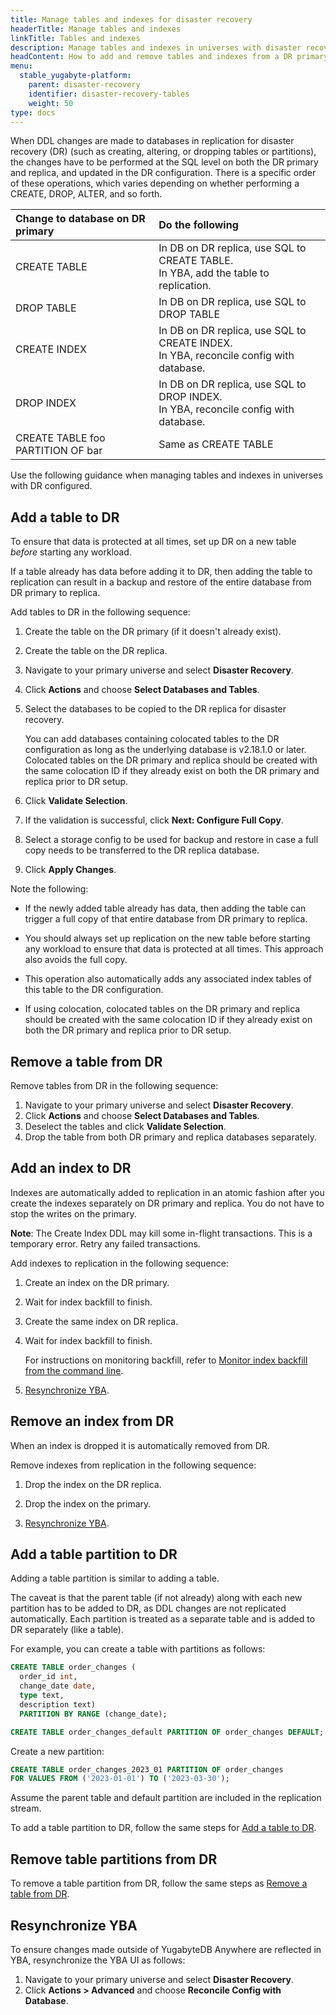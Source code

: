 ```yaml
---
title: Manage tables and indexes for disaster recovery
headerTitle: Manage tables and indexes
linkTitle: Tables and indexes
description: Manage tables and indexes in universes with disaster recovery
headContent: How to add and remove tables and indexes from a DR primary universe
menu:
  stable_yugabyte-platform:
    parent: disaster-recovery
    identifier: disaster-recovery-tables
    weight: 50
type: docs
---
```


When DDL changes are made to databases in replication for disaster recovery (DR) (such as creating, altering, or dropping tables or partitions), the changes have to be performed at the SQL level on both the DR primary and replica, and updated in the DR configuration. There is a specific order of these operations, which varies depending on whether performing a CREATE, DROP, ALTER, and so forth.

| Change to database on DR primary | Do the following |
| :----------- | :--- |
| CREATE TABLE | In DB on DR replica, use SQL to CREATE TABLE.<br>In YBA, add the table to replication. |
| DROP TABLE   | In DB on DR replica, use SQL to DROP TABLE |
| CREATE INDEX | In DB on DR replica, use SQL to CREATE INDEX.<br>In YBA, reconcile config with database. |
| DROP INDEX   | In DB on DR replica, use SQL to DROP INDEX.<br>In YBA, reconcile config with database. |
| CREATE TABLE foo PARTITION OF bar | Same as CREATE TABLE |

Use the following guidance when managing tables and indexes in universes with DR configured.

## Add a table to DR

To ensure that data is protected at all times, set up DR on a new table _before_ starting any workload.

If a table already has data before adding it to DR, then adding the table to replication can result in a backup and restore of the entire database from DR primary to replica.

Add tables to DR in the following sequence:

1. Create the table on the DR primary (if it doesn't already exist).
1. Create the table on the DR replica.
1. Navigate to your primary universe and select **Disaster Recovery**.
1. Click **Actions** and choose **Select Databases and Tables**.
1. Select the databases to be copied to the DR replica for disaster recovery.

    You can add databases containing colocated tables to the DR configuration as long as the underlying database is v2.18.1.0 or later. Colocated tables on the DR primary and replica should be created with the same colocation ID if they already exist on both the DR primary and replica prior to DR setup.

1. Click **Validate Selection**.
1. If the validation is successful, click **Next: Configure Full Copy**.
1. Select a storage config to be used for backup and restore in case a full copy needs to be transferred to the DR replica database.
1. Click **Apply Changes**.

Note the following:

- If the newly added table already has data, then adding the table can trigger a full copy of that entire database from DR primary to replica.

- You should always set up replication on the new table before starting any workload to ensure that data is protected at all times. This approach also avoids the full copy.

- This operation also automatically adds any associated index tables of this table to the DR configuration.

- If using colocation, colocated tables on the DR primary and replica should be created with the same colocation ID if they already exist on both the DR primary and replica prior to DR setup.

## Remove a table from DR

Remove tables from DR in the following sequence:

1. Navigate to your primary universe and select **Disaster Recovery**.
1. Click **Actions** and choose **Select Databases and Tables**.
1. Deselect the tables and click **Validate Selection**.
1. Drop the table from both DR primary and replica databases separately.

## Add an index to DR

Indexes are automatically added to replication in an atomic fashion after you create the indexes separately on DR primary and replica. You do not have to stop the writes on the primary.

**Note**: The Create Index DDL may kill some in-flight transactions. This is a temporary error. Retry any failed transactions.

Add indexes to replication in the following sequence:

1. Create an index on the DR primary.

1. Wait for index backfill to finish.

1. Create the same index on DR replica.

1. Wait for index backfill to finish.

    For instructions on monitoring backfill, refer to [Monitor index backfill from the command line](https://yugabytedb.tips/?p=2215).

1. [Resynchronize YBA](#resynchronize-yba).

## Remove an index from DR

When an index is dropped it is automatically removed from DR.

Remove indexes from replication in the following sequence:

1. Drop the index on the DR replica.

1. Drop the index on the primary.

1. [Resynchronize YBA](#resynchronize-yba).

## Add a table partition to DR

Adding a table partition is similar to adding a table.

The caveat is that the parent table (if not already) along with each new partition has to be added to DR, as DDL changes are not replicated automatically. Each partition is treated as a separate table and is added to DR separately (like a table).

For example, you can create a table with partitions as follows:

```sql
CREATE TABLE order_changes (
  order_id int,
  change_date date,
  type text,
  description text)
  PARTITION BY RANGE (change_date);  
```

```sql
CREATE TABLE order_changes_default PARTITION OF order_changes DEFAULT;
```

Create a new partition:

```sql
CREATE TABLE order_changes_2023_01 PARTITION OF order_changes
FOR VALUES FROM ('2023-01-01') TO ('2023-03-30');
```

Assume the parent table and default partition are included in the replication stream.

To add a table partition to DR, follow the same steps for [Add a table to DR](#add-a-table-to-dr).

## Remove table partitions from DR

To remove a table partition from DR, follow the same steps as [Remove a table from DR](#remove-a-table-from-dr).

## Resynchronize YBA

To ensure changes made outside of YugabyteDB Anywhere are reflected in YBA, resynchronize the YBA UI as follows:

1. Navigate to your primary universe and select **Disaster Recovery**.
1. Click **Actions > Advanced** and choose **Reconcile Config with Database**.
